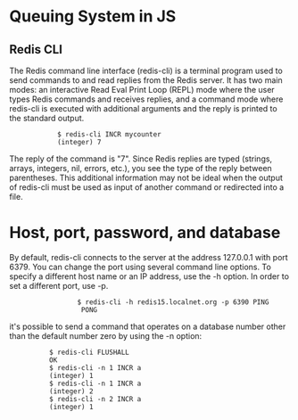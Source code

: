 Queuing System in JS
=

<h2>Redis CLI</h2>

The Redis command line interface (redis-cli) is a terminal program used to send commands to and read replies from the Redis server. It has two main modes: an interactive Read Eval Print Loop (REPL) mode where the user types Redis commands and receives replies, and a command mode where redis-cli is executed with additional arguments and the reply is printed to the standard output.

                $ redis-cli INCR mycounter
                (integer) 7

The reply of the command is "7". Since Redis replies are typed (strings, arrays, integers, nil, errors, etc.), you see the type of the reply between parentheses. This additional information may not be ideal when the output of redis-cli must be used as input of another command or redirected into a file.


Host, port, password, and database
=

By default, redis-cli connects to the server at the address 127.0.0.1 with port 6379. You can change the port using several command line options. To specify a different host name or an IP address, use the -h option. In order to set a different port, use -p.

                     $ redis-cli -h redis15.localnet.org -p 6390 PING
                      PONG

 it's possible to send a command that operates on a database number other than the default number zero by using the -n <dbnum> option:
 

              $ redis-cli FLUSHALL
              OK
              $ redis-cli -n 1 INCR a
              (integer) 1
              $ redis-cli -n 1 INCR a
              (integer) 2
              $ redis-cli -n 2 INCR a
              (integer) 1



